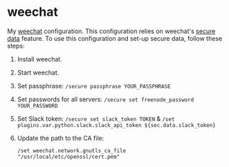 # weechat

My [weechat](https://weechat.org/) configuration.
This configuration relies on weechat's [secure data](https://www.weechat.org/files/doc/stable/weechat_user.en.html#secured_data) feature.  To use this configuration and set-up secure data, follow these steps:

1. Install weechat.
1. Start weechat.
1. Set passphrase: `/secure passphrase YOUR_PASSPHRASE`
1. Set passwords for all servers: `/secure set freenode_password YOUR_PASSWORD`
1. Set Slack token: `/secure set slack_token TOKEN` & `/set plugins.var.python.slack.slack_api_token ${sec.data.slack_token}`
1. Update the path to the CA file:

    ```
    /set weechat.network.gnutls_ca_file "/usr/local/etc/openssl/cert.pem"
    ```
